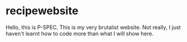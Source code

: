 # recipewebsite
Hello, this is P-SPEC. This is my very brutalist website. Not really, I just haven't learnt how to code more than what I will show here.
